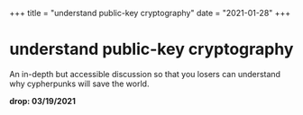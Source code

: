 +++
title = "understand public-key cryptography"
date = "2021-01-28"
+++



# understand public-key cryptography

An in-depth but accessible discussion so that you losers can understand why cypherpunks will save the world.

**drop: 03/19/2021**